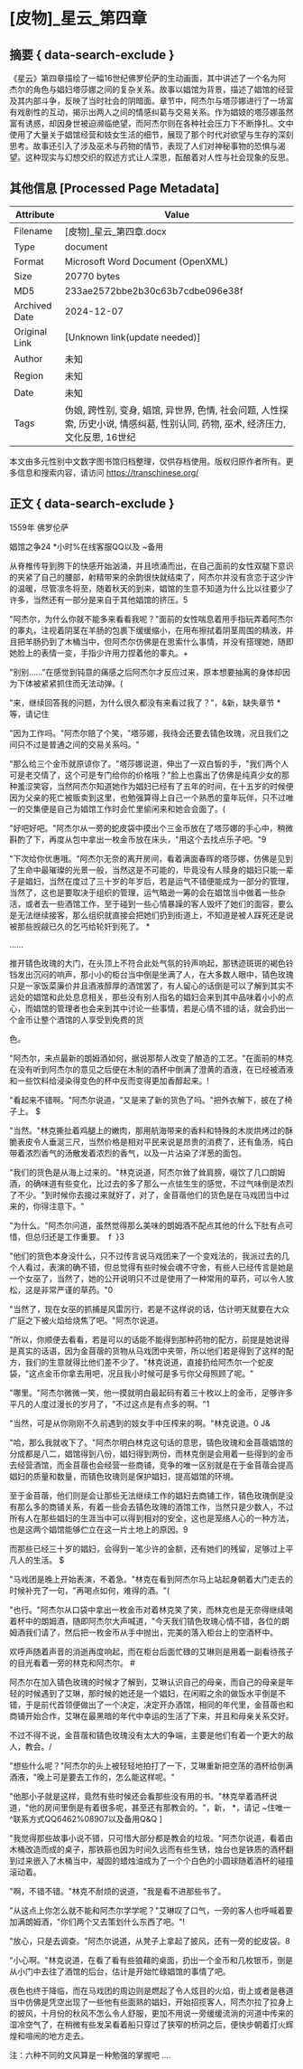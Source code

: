 # [皮物]_星云_第四章



## 摘要  { data-search-exclude }

<!-- tcd_abstract -->
《星云》第四章描绘了一幅16世纪佛罗伦萨的生动画面，其中讲述了一个名为阿杰尔的角色与娼妇塔莎娜之间的复杂关系。故事以娼馆为背景，描述了娼馆的经营及其内部斗争，反映了当时社会的阴暗面。章节中，阿杰尔与塔莎娜进行了一场富有戏剧性的互动，揭示出两人之间的情感纠葛与交易关系。作为娼妓的塔莎娜虽然富有诱惑，却因身世被迫濒临绝望，而阿杰尔则在各种社会压力下不断挣扎。文中使用了大量关于娼馆经营和妓女生活的细节，展现了那个时代对欲望与生存的深刻思考。故事还引入了涉及巫术与药物的情节，表现了人们对神秘事物的恐惧与渴望。这种现实与幻想交织的叙述方式让人深思，酝酿着对人性与社会现象的反思。

<!-- tcd_abstract_end -->

## 其他信息 [Processed Page Metadata]

| Attribute       | Value                                  |
|-----------------|----------------------------------------|
| Filename        | [皮物]_星云_第四章.docx                             |
| Type            | document                                 |
| Format          | Microsoft Word Document (OpenXML)                               |
| Size            | 20770 bytes                           |
| MD5             | 233ae2572bbe2b30c63b7cdbe096e38f                                  |
| Archived Date   | 2024-12-07                             |
| Original Link   | [Unknown link(update needed)]                         |
| Author          | 未知                               |
| Region          | 未知                               |
| Date            | 未知                                 |
| Tags            | 伪娘, 跨性别, 变身, 娼馆, 异世界, 色情, 社会问题, 人性探索, 历史小说, 情感纠葛, 性别认同, 药物, 巫术, 经济压力, 文化反思, 16世纪                                 |

本文由多元性别中文数字图书馆归档整理，仅供存档使用。版权归原作者所有。更多信息和搜索内容，请访问 <https://transchinese.org/>


## 正文 { data-search-exclude }

<!-- tcd_main_text -->
1559年 佛罗伦萨





娼馆之争24 *小时%在线客服QQ以及 ~备用







从脊椎传导到胯下的快感开始汹涌，并且喷涌而出，在自己面前的女性双腿下意识的夹紧了自己的腰部，射精带来的余韵很快就结束了，阿杰尔并没有贪恋于这少许的温暖，尽管凛冬将至，随着秋天的到来，娼馆的生意不知道为什么比以往要少了许多，当然还有一部分是来自于其他娼馆的挤压。5





"阿杰尔，为什么你就不能多来看看我呢？"面前的女性喘息着用手指玩弄着阿杰尔的睾丸，注视着阴茎在羊肠的包裹下缓缓缩小，在用布擦拭着阴茎周围的精液，并且把羊肠扔到了木桶当中，但阿杰尔仿佛是在思索什么事情，并没有搭理她，随即她脸上的表情一变，手指少许用力捏着他的睾丸。+





"别别......"在感觉到钝意的痛感之后阿杰尔才反应过来，原本想要抽离的身体却因为下体被紧紧抓住而无法动弹。(





"来，继续回答我的问题，为什么很久都没有来看过我了？"，&新，缺失章节 *等，请记住





"因为工作吗。"阿杰尔赔了个笑，"塔莎娜，我待会还要去锖色玫瑰，况且我们之间只不过是普通之间的交易关系吗。"





"那么给三个金币就原谅你了。"塔莎娜说道，伸出了一双白皙的手，"我们两个人可是老交情了，这个可是专门给你的价格哦？"脸上也露出了仿佛是纯真少女的那种羞涩笑容，当然阿杰尔知道她作为娼妇已经有了五年的时间，在十五岁的时候便因为父亲的死亡被贩卖到这里，也勉强算得上自己一个熟悉的童年玩伴，只不过唯一的交集便是自己为娼馆工作时会忙里偷闲来和她会会面了。(





"好吧好吧。"阿杰尔从一旁的蛇皮袋中摸出个三金币放在了塔莎娜的手心中，稍微斟酌了下，再度从包中拿出一枚金币放在床头，"用这个去找点乐子吧。"9





"下次给你优惠哦。"阿杰尔无奈的离开房间，看着满面春晖的塔莎娜，仿佛是见到了生命中最璀璨的光景一般，当然这是不可能的，毕竟没有人赎身的娼妇只能一辈子是娼妇，当然在度过了三十岁的年岁后，若是运气不错便能成为一部分的管理，当然了，这也是要取决于组织的管理，运气略逊一筹的会在娼馆当中做着一些杂活，或者去一些酒馆工作，至于碰到一些心情暴躁的客人毁坏了她们的面容，要么是无法继续接客，那么组织就直接会把她们扔到街道上，不知道是被人踩死还是说被那些觊觎已久的乞丐给轮奸到死了。 *



......





推开锖色玫瑰的大门，在头顶上不符合此处气氛的铃声响起，那锈迹斑斑的褐色铃铛发出沉闷的响声，那小小的柜台当中倒是坐满了人，在大多数人眼中，锖色玫瑰只是一家饭菜廉价并且酒液醇厚的酒馆罢了，有人留心的话倒是可以了解到其实不远处的娼馆和此处息息相关，那些没有别人指名的娼妇会来到其中品味着小小的点心，而娼馆的管理者也会来到其中讨论一些事情，若是心情不错的话，就会扔出一个金币让整个酒馆的人享受到免费的货

色。





"阿杰尔，来点最新的朗姆酒如何，据说那帮人改变了酿造的工艺。"在面前的林克在没有听到阿杰尔的意见之后便在木制的酒杯中倒满了澄黄的酒液，在已经被酒液和一些饮料给浸染得变色的杯中反而变得更加香醇起来。!





"看起来不错啊。"阿杰尔说道，"又是来了新的货色了吗。"把外衣解下，披在了椅子上。 $





"当然。"林克撕扯着鸡腿上的嫩肉，那用航海带来的香料和特殊的木炭烘烤过的酥脆表皮令人垂涎三尺，当然价格是相对平民来说是昂贵的消费了，还有鱼汤，纯白带着浓烈香气的汤散发着浓烈的香气，以及一片沾染了洋葱的面包。





"我们的货色是从海上过来的。"林克说道，阿杰尔耸了耸肩膀，啜饮了几口朗姆酒，的确味道有些变化，比过去的多了那么一点怯生生的感觉，不过气味倒是浓烈了不少。"到时候你去接过来就好了，对了，金苜蓿他们的货色是在马戏团当中过来的，你得注意下。"





"为什么。"阿杰尔问道，虽然觉得那么美味的朗姆酒不配点其他的什么下肚有点可惜，但总归还是工作重要。  f  }3





"他们的货色本身没什么，只不过传言说马戏团来了一个变戏法的，我派过去的几个人看过，表演的确不错，但总觉得有些时候会魂不守舍，有些人已经传言是她是一个女巫了，当然了，她的公开说明只不过是使用了一种常用的草药，可以令人放松，这是非常严谨的草药。"0





"当然了，现在女巫的抓捕是风雷厉行，若是不这样说的话，估计明天就要在大众广庭之下被火焰给烧焦了吧。"阿杰尔说道。





"所以，你顺便去看看，若是可以的话能不能得到那种药物的配方，前提是她说得是真实的话语，因为金苜蓿的货物从马戏团中夹带，所以他们若是得到了这样的配方，我们的生意就得比他们差不少了。"林克说道，直接扔给阿杰尔一个蛇皮袋，"这点金币你拿去用吧，况且我小时候可是多亏你父母照顾了呢。"





"哪里。"阿杰尔微微一笑，他一摸就明白最起码有着三十枚以上的金币，足够许多平凡的人度过漫长的岁月了，"不过这点是有点多的啊。"1



"当然，可是从你刚刚不久前遇到的妓女手中压榨来的啊。"林克说道。0 J&





"哈，那么我就收下了。"阿杰尔明白林克这句话的意思，锖色玫瑰和金苜蓿娼馆的分成都是八二，娼馆得到八份，娼妇得到两份，而林克倒是会用着一些得到的金币去经营酒馆，而金苜蓿也会经营一些商铺，竞争的唯一区别就是在于金苜蓿会提高娼妇的质量和数量，而锖色玫瑰则是保护娼妇，提高娼馆的环境。





至于金苜蓿，他们则是会让那些无法继续工作的娼妇去商铺工作，锖色玫瑰倒是没有那么多的商铺关系，有着一些会去锖色玫瑰的酒馆工作，当然只是少数人，不过所有人在那些娼妇的生涯当中可以得到相对的安全，这也是笼络人心的一种方法，也是这两个娼馆能够伫立在这一片土地上的原因。9





而那些已经三十岁的娼妇，会得到一笔少许的金额，还有她们的残留，足够过上平凡人的生活。 $





"马戏团是晚上开始表演，不着急。"林克在看到阿杰尔马上站起身朝着大门走去的时候补充了一句，"再喝点如何，难得的酒。"(





"也行。"阿杰尔从口袋中拿出一枚金币对着林克笑了笑，而林克也是无奈得继续喝着杯中的朗姆酒，随即阿杰尔大声喊道，"今天我们锖色玫瑰心情不错，各位的朗姆酒我们请了，然后把一枚金币从手中抛出，完美的落入柜台上的空酒杯中。





欢呼声随着声音的消逝再度响起，而在柜台后面忙碌的艾琳则是用着一副看待孩子的目光看着一旁的林克和阿杰尔。 #





阿杰尔在加入锖色玫瑰的时候才了解到，艾琳认识自己的母亲，而自己的母亲是年轻的时候遇到了艾琳，那时候的她还是一个娼妇，在闲暇之余的做饭水平倒是不错，于是前代首领便做出了一个决定，决定开办酒馆，相同的年代里，金苜蓿也和商铺开始合作，艾琳在最黑暗的年代中幸运的生活了下来，并且和母亲关系交好。





不过不得不说，金苜蓿和锖色玫瑰没有太大的争端，主要是他们有着一个更大的敌人，教会。/





"想些什么呢？"阿杰尔的头上被轻轻地拍打了一下，艾琳重新把空荡的酒杯给倒满酒液，"晚上可是要去工作的，怎么能这样呢。"





"他那小子就是这样，竟然有些时候还会看那些没有用的书。"林克举着酒杯说道，"他的房间里倒是有着很多呢，甚至还有那教会的。"，新， *，请记 ~住唯一 ^联系方式QQ6462%08907以及备用Q&Q ]





"我觉得那些故事小说不错，只可惜大部分都是教会的垃圾。"阿杰尔说道，看着由木桶改造而成的桌子，那铁箍也因为时间久远而有些生锈，烛台也是铁质的酒杯翻到过来嵌入了木桶当中，凝固的蜡烛油成为了一个个白色的小圆球随着酒杯的碰撞滚动着。



"啊，不错不错。"林克不耐烦的说道，"我是看不进那些书了。





"从这点上你怎么就不能和阿杰尔学学呢？"艾琳叹了口气，一旁的客人也呼喊着要加满朗姆酒，"你们两个又去策划什么东西了吧。"!





"放心，只是去调查。"阿杰尔说道，从凳子上拿起了披风，还有一旁的蛇皮袋。8





"小心啊。"林克说道，在看了看有些狼藉的桌面，扔出一个金币和几枚银币，倒是从小门中去往了酒馆的后台，估计是开始忙碌娼馆的事情了吧。





夜色也终于降临，而在马戏团的周边则是燃起了令人炫目的火焰，街上或者是巷道当中仿佛是凭空出现了一些他有些面熟的娼妇，开始招揽客人，阿杰尔拉了拉身上的披风，十月份的秋风不怎么令人舒服，更加不用说一旁缓缓流淌的河道中传来的湿冷空气了，在稍微有些发呆看着船只穿过了狭窄的桥洞之后，便快步朝着灯火辉煌和喧闹的地方走去。





注：六种不同的文风算是一种勉强的掌握吧 ....
<!-- tcd_main_text_end -->

